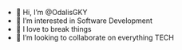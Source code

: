 - 👋 Hi, I’m @OdalisGKY
- 👀 I’m interested in Software Development
- 🌱 I love to break things
- 💞️ I’m looking to collaborate on everything TECH
<!---
OdalisGKY/OdalisGKY is a ✨ special ✨ repository because its `README.md` (this file) appears on your GitHub profile.
You can click the Preview link to take a look at your changes.
--->

